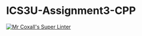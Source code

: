 # ICS3U-Assignment3-CPP

[![Mr Coxall's Super Linter](https://github.com/CristianoSellitto/ICS3U-Assignment3-CPP/workflows/Mr%20Coxall's%20Super%20Linter/badge.svg)](https://github.com/CristianoSellitto/ICS3U-Assignment3-CPP/actions/)
